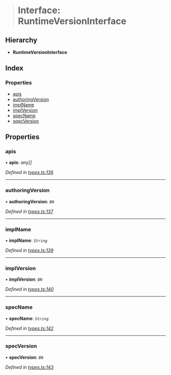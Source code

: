 > # Interface: RuntimeVersionInterface

## Hierarchy

* **RuntimeVersionInterface**

## Index

### Properties

* [apis](_types_.runtimeversioninterface.md#apis)
* [authoringVersion](_types_.runtimeversioninterface.md#authoringversion)
* [implName](_types_.runtimeversioninterface.md#implname)
* [implVersion](_types_.runtimeversioninterface.md#implversion)
* [specName](_types_.runtimeversioninterface.md#specname)
* [specVersion](_types_.runtimeversioninterface.md#specversion)

## Properties

###  apis

• **apis**: *any[]*

*Defined in [types.ts:136](https://github.com/polkadot-js/api/blob/b8d8b7e/packages/types/src/types.ts#L136)*

___

###  authoringVersion

• **authoringVersion**: *`BN`*

*Defined in [types.ts:137](https://github.com/polkadot-js/api/blob/b8d8b7e/packages/types/src/types.ts#L137)*

___

###  implName

• **implName**: *`String`*

*Defined in [types.ts:139](https://github.com/polkadot-js/api/blob/b8d8b7e/packages/types/src/types.ts#L139)*

___

###  implVersion

• **implVersion**: *`BN`*

*Defined in [types.ts:140](https://github.com/polkadot-js/api/blob/b8d8b7e/packages/types/src/types.ts#L140)*

___

###  specName

• **specName**: *`String`*

*Defined in [types.ts:142](https://github.com/polkadot-js/api/blob/b8d8b7e/packages/types/src/types.ts#L142)*

___

###  specVersion

• **specVersion**: *`BN`*

*Defined in [types.ts:143](https://github.com/polkadot-js/api/blob/b8d8b7e/packages/types/src/types.ts#L143)*